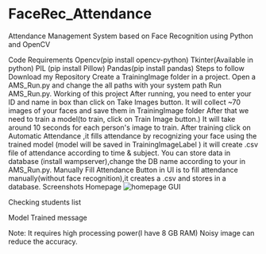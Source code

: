 # FaceRec_Attendance

Attendance Management System based on Face Recognition using Python and OpenCV

Code Requirements
Opencv(pip install opencv-python)
Tkinter(Available in python)
PIL (pip install Pillow)
Pandas(pip install pandas)
Steps to follow
Download my Repository
Create a TrainingImage folder in a project.
Open a AMS_Run.py and change the all paths with your system path
Run AMS_Run.py.
Working of this project
After running, you need to enter your ID and name in box than click on Take Images button.
It will collect ~70 images of your faces and save them in TrainingImage folder
After that we need to train a model(to train, click on Train Image button.)
It will take around 10 seconds for each person's image to train.
After training click on Automatic Attendance ,it fills attendance by recognizing your face using the trained model (model will be saved in TrainingImageLabel )
it will create .csv file of attendance according to time & subject.
You can store data in database (install wampserver),change the DB name according to your in AMS_Run.py.
Manually Fill Attendance Button in UI is to fill attendance manually(without face recognition),it creates a .csv and stores in a database.
Screenshots
Homepage
![homepage](https://github.com/user-attachments/assets/610fc171-5a20-4a7a-be6d-08c41cd5a636)
GUI


Checking students list


Model Trained message


Note:
It requires high processing power(I have 8 GB RAM)
Noisy image can reduce the accuracy.
